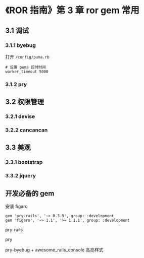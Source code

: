 # 《ROR 指南》第 3 章 ror gem 常用
## 3.1 调试
### 3.1.1 byebug
打开 `/config/puma.rb`
```
# 设置 puma 超时时间
worker_timeout 5000
```
### 3.1.2 pry
## 3.2 权限管理
### 3.2.1 devise
### 3.2.2 cancancan
## 3.3 美观
### 3.3.1 bootstrap
### 3.3.2 jquery


## 开发必备的 gem
安装 figaro

```
gem 'pry-rails', '~> 0.3.9', group: :development
gem 'figaro', '~> 1.1', '>= 1.1.1', group: :development
```

pry-rails

pry

pry-byebug + awesome_rails_console 高亮样式